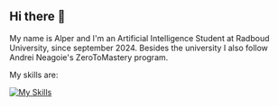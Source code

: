 ## Hi there 👋

My name is Alper and I'm an Artificial Intelligence Student at Radboud University, since september 2024. Besides the university I also follow Andrei Neagoie's ZeroToMastery program.

My skills are:

[![My Skills](https://skillicons.dev/icons?i=py,django,bootstrap,js,html,css)](https://skillicons.dev)





<!--
**Appie0904/appie0904** is a ✨ _special_ ✨ repository because its `README.md` (this file) appears on your GitHub profile.

Here are some ideas to get you started:

- 🔭 I’m currently working on ...
- 🌱 I’m currently learning ...
- 👯 I’m looking to collaborate on ...
- 🤔 I’m looking for help with ...
- 💬 Ask me about ...
- 📫 How to reach me: ...
- 😄 Pronouns: ...
- ⚡ Fun fact: ...
-->

